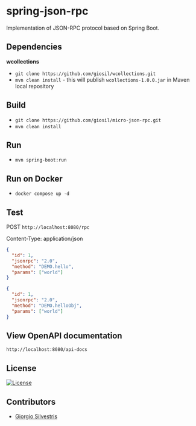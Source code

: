# spring-json-rpc

Implementation of JSON-RPC protocol based on Spring Boot.

## Dependencies

**wcollections**

- `git clone https://github.com/giosil/wcollections.git` 
- `mvn clean install` - this will publish `wcollections-1.0.0.jar` in Maven local repository

## Build

- `git clone https://github.com/giosil/micro-json-rpc.git`
- `mvn clean install`

## Run

- `mvn spring-boot:run`

## Run on Docker

- `docker compose up -d`

## Test

POST `http://localhost:8080/rpc`

Content-Type: application/json

```json
{
  "id": 1,
  "jsonrpc": "2.0",
  "method": "DEMO.hello",
  "params": ["world"]
}
```

```json
{
  "id": 1,
  "jsonrpc": "2.0",
  "method": "DEMO.helloObj",
  "params": ["world"]
}
```

## View OpenAPI documentation

`http://localhost:8080/api-docs`

## License

[![License](https://img.shields.io/badge/License-Apache_2.0-blue.svg)](https://opensource.org/licenses/Apache-2.0)

## Contributors

* [Giorgio Silvestris](https://github.com/giosil)